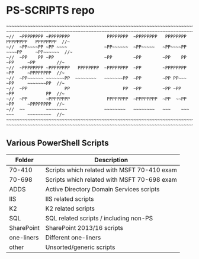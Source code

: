 # PS-SCRIPTS repo

```
~~~~~~~~~~~~~~~~~~~~~~~~~~~~~~~~~~~~~~~~~~~~~~~~~~~~~~~~~~~~~~~~~~~~~~~~~~~~~~~~~~~~~~~~~~~~~~~
~~~~~~~~~~~~~~~~~~~~~~~~~~~~~~~~~~~~~~~~~~~~~~~~~~~~~~~~~~~~~~~~~~~~~~~~~~~~~~~~~~~~~~~~~~~~~~~
~//  ~PPPPPPPP ~PPPPPPPP              PPPPPPPP  ~PPPPPPPP   PPPPPPPP   PPPPPPPP   PPPPPPPP  //~
~//  ~PP~~~~PP ~PP ~~~~              ~PP~~~~~~  ~PP~~~~~   ~PP~~~~PP  ~~~~PP     ~PP~~~~~~  //~
~//  ~PP    PP ~PP                   ~PP        ~PP        ~PP    PP     ~PP     ~PP        //~
~//  ~PPPPPPPP ~PPPPPPPP   PPPPPPPP  ~PPPPPPPP  ~PP        ~PPPPPPPP     ~PP     ~PPPPPPPP  //~
~//  ~PP~~~~~~ ~~~~~~~PP  ~~~~~~~~   ~~~~~~~PP  ~PP        ~PP PP~~~     ~PP     ~~~~~~~PP  //~
~//  ~PP              PP                    PP  ~PP        ~PP ~PP       ~PP            PP  //~
~//  ~PP       ~PPPPPPPP              PPPPPPPP  ~PPPPPPPP  ~PP  ~~PP     ~PP     ~PPPPPPPP  //~
~//  ~~        ~~~~~~~~              ~~~~~~~~   ~~~~~~~~   ~~~    ~~~    ~~~     ~~~~~~~~~  //~
~~~~~~~~~~~~~~~~~~~~~~~~~~~~~~~~~~~~~~~~~~~~~~~~~~~~~~~~~~~~~~~~~~~~~~~~~~~~~~~~~~~~~~~~~~~~~~~
~~~~~~~~~~~~~~~~~~~~~~~~~~~~~~~~~~~~~~~~~~~~~~~~~~~~~~~~~~~~~~~~~~~~~~~~~~~~~~~~~~~~~~~~~~~~~~~
```

## Various PowerShell Scripts

|Folder| Description
|---|---|
70-410     | Scripts which related with MSFT 70-410 exam
70-698     | Scripts which related with MSFT 70-698 exam
ADDS       | Active Directory Domain Services scripts
IIS        | IIS related scripts
K2         | K2 related scripts
SQL        | SQL related scripts / including non-PS
SharePoint | SharePoint 2013/16 scripts
one-liners | Different one-liners
other      | Unsorted/generic scripts
